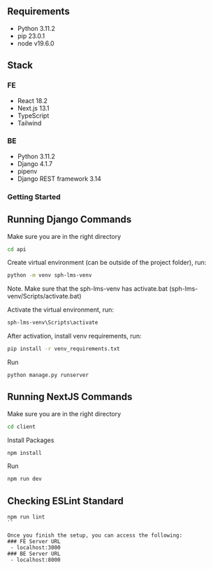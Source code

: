 ## Requirements

- Python 3.11.2
- pip 23.0.1
- node v19.6.0

## Stack

### FE

- React 18.2
- Next.js 13.1
- TypeScript
- Tailwind

### BE

- Python 3.11.2
- Django 4.1.7
- pipenv
- Django REST framework 3.14

### Getting Started

## Running Django Commands

Make sure you are in the right directory

```bash
cd api
```

Create virtual environment (can be outside of the project folder), run:

```bash
python -m venv sph-lms-venv
```

Note. Make sure that the sph-lms-venv has activate.bat (sph-lms-venv/Scripts/activate.bat)

Activate the virtual environment, run:

```bash
sph-lms-venv\Scripts\activate
```

After activation, install venv requirements, run:

```bash
pip install -r venv_requirements.txt
```

Run

```bash
python manage.py runserver
```

## Running NextJS Commands

Make sure you are in the right directory

```bash
cd client
```

Install Packages

```bash
npm install
```

Run

```bash
npm run dev
```

## Checking ESLint Standard

```
npm run lint
``

Once you finish the setup, you can access the following:
### FE Server URL
 - localhost:3000
### BE Server URL
 - localhost:8000
```
